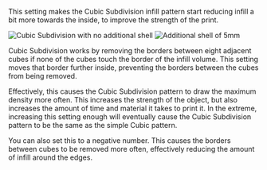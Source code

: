 This setting makes the Cubic Subdivision infill pattern start reducing infill a bit more towards the inside, to improve the strength of the print.

![Cubic Subdivision with no additional shell](sub_div_rad_add_small.png)
![Additional shell of 5mm](sub_div_rad_add_large.png)

Cubic Subdivision works by removing the borders between eight adjacent cubes if none of the cubes touch the border of the infill volume. This setting moves that border further inside, preventing the borders between the cubes from being removed.

Effectively, this causes the Cubic Subdivision pattern to draw the maximum density more often. This increases the strength of the object, but also increases the amount of time and material it takes to print it. In the extreme, increasing this setting enough will eventually cause the Cubic Subdivision pattern to be the same as the simple Cubic pattern.

You can also set this to a negative number. This causes the borders between cubes to be removed more often, effectively reducing the amount of infill around the edges.